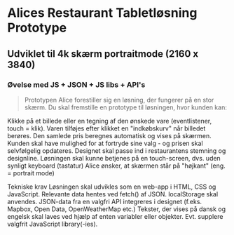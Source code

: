# Alices Restaurant Tabletløsning Prototype
## Udviklet til 4k skærm portraitmode (2160 x 3840)
### Øvelse med JS + JSON + JS libs + API's

 
> Prototypen
Alice forestiller sig en løsning, der fungerer på en stor skærm. Du skal fremstille en prototype til løsningen, hvor kunden kan:

Klikke på et billede eller en tegning af den ønskede vare (eventlistener, touch = klik).
Varen tilføjes efter klikket en "indkøbskurv" når billedet berøres.
Den samlede pris beregnes automatisk og vises på skærmen.
Kunden skal have mulighed for at fortryde sine valg - og prisen skal selvfølgelig opdateres.
Designet skal passe ind i restaurantens stemning og designline.
Løsningen skal kunne betjenes på en touch-screen, dvs. uden synligt keyboard (tastatur)
Alice ønsker, at skærmen står på "højkant" (eng. = portrait mode)
 

Tekniske krav
Løsningen skal udvikles som en web-app i HTML, CSS og JavaScript.
Relevante data hentes ved fetch() af JSON.
localStorage skal anvendes.
JSON-data fra en valgfri API integreres i designet (f.eks. Mapbox, Open Data, OpenWeatherMap etc.) 
Tekster, der vises på dansk og engelsk skal laves ved hjælp af enten variabler eller objekter.
Evt. supplere valgfrit JavaScript library(-ies).

